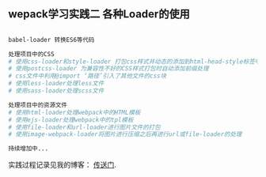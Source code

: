 ## wepack学习实践二 各种Loader的使用


``` bash

babel-loader 转换ES6等代码

处理项目中的CSS 
# 使用css-loader和style-loader 打包css样式并动态的添加到html-head-style标签中
# 使用postcss-loader 为兼容性不好的CSS样式打包时自动添加前缀处理
# css文件中利用@import ‘路径’引入了其他文件的css块
# 使用less-loader处理less文件
# 使用sass-loader处理scss文件

处理项目中的资源文件
# 使用html-loader处理webpack中的HTML模板
# 使用ejs-loader处理webpack中的tpl模板 
# 使用file-loader和url-loader进行图片文件的打包
# 使用image-webpack-loader将图片进行压缩之后再进行url或file-loader的处理

持续增加中...

```


实践过程记录见我的博客： [传送门](https://blog.csdn.net/m0_37747665/article/details/82744013).
